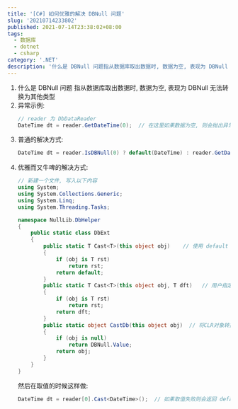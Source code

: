```yaml
---
title: '[C#] 如何优雅的解决 DBNull 问题'
slug: '20210714233802'
published: 2021-07-14T23:38:02+08:00
tags:
  - 数据库
  - dotnet
  - csharp
category: '.NET'
description: '什么是 DBNull 问题指从数据库取出数据时, 数据为空, 表现为 DBNull 无法转换为其他类型异常示例:// reader 为 DbDataReaderDateTime value = reader.GetDateTime(0);  // 在这里如果数据为空, 则会抛出异常普通的解决方式:DateTime value = reader.IsDBNull(0) ? default(DateTime) : reader.GetDateTime(0);优雅而又牛啤的解决方式:// 新建.'
---
```


1. 什么是 DBNull 问题
    指从数据库取出数据时, 数据为空, 表现为 DBNull 无法转换为其他类型
2. 异常示例:
    ```csharp
    // reader 为 DbDataReader
    DateTime dt = reader.GetDateTime(0);  // 在这里如果数据为空, 则会抛出异常
    ```
3. 普通的解决方式:
    ```csharp
    DateTime dt = reader.IsDBNull(0) ? default(DateTime) : reader.GetDateTime(0);
    ```
4. 优雅而又牛啤的解决方式:
    ```csharp
    // 新建一个文件, 写入以下内容
    using System;
    using System.Collections.Generic;
    using System.Linq;
    using System.Threading.Tasks;
    
    namespace NullLib.DbHelper
    {
        public static class DbExt
        {
            public static T Cast<T>(this object obj)    // 使用 default 默认值
            {
                if (obj is T rst)
                    return rst;
                return default;
            }
            public static T Cast<T>(this object obj, T dft)   // 用户指定默认值
            {
                if (obj is T rst)
                    return rst;
                return dft;
            }
            public static object CastDb(this object obj)  // 将CLR对象转换为数据库类型
            {
                if (obj is null)
                    return DBNull.Value;
                return obj;
            }
        }
    }
    ```
    然后在取值的时候这样做:
    ```csharp
    DateTime dt = reader[0].Cast<DateTime>();  // 如果取值失败则会返回 default(DateTime)
    ```
